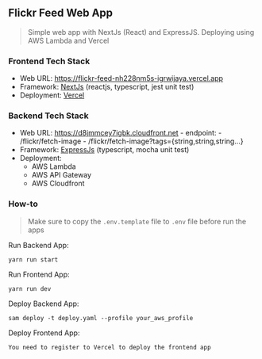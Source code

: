 ## Flickr Feed Web App
> Simple web app with NextJs (React) and ExpressJS. Deploying using AWS Lambda and Vercel

### Frontend Tech Stack

 - Web URL: https://flickr-feed-nh228nm5s-igrwijaya.vercel.app
 - Framework: [NextJs](https://nextjs.org) (reactjs, typescript, jest unit test)
 - Deployment: [Vercel](https://vercel.com)

### Backend Tech Stack
- Web URL: https://d8jmmcey7igbk.cloudfront.net
		- endpoint: 
			- /flickr/fetch-image
			- /flickr/fetch-image?tags={string,string,string...}
- Framework: [ExpressJs](https://expressjs.com) (typescript, mocha unit test)
- Deployment:
	- AWS Lambda
	- AWS API Gateway
	- AWS Cloudfront

### How-to

> Make sure to copy the `.env.template` file to `.env` file before run the apps

Run Backend App:

    yarn run start

Run Frontend App:

    yarn run dev

Deploy Backend App:

    sam deploy -t deploy.yaml --profile your_aws_profile

Deploy Frontend App:

    You need to register to Vercel to deploy the frontend app
